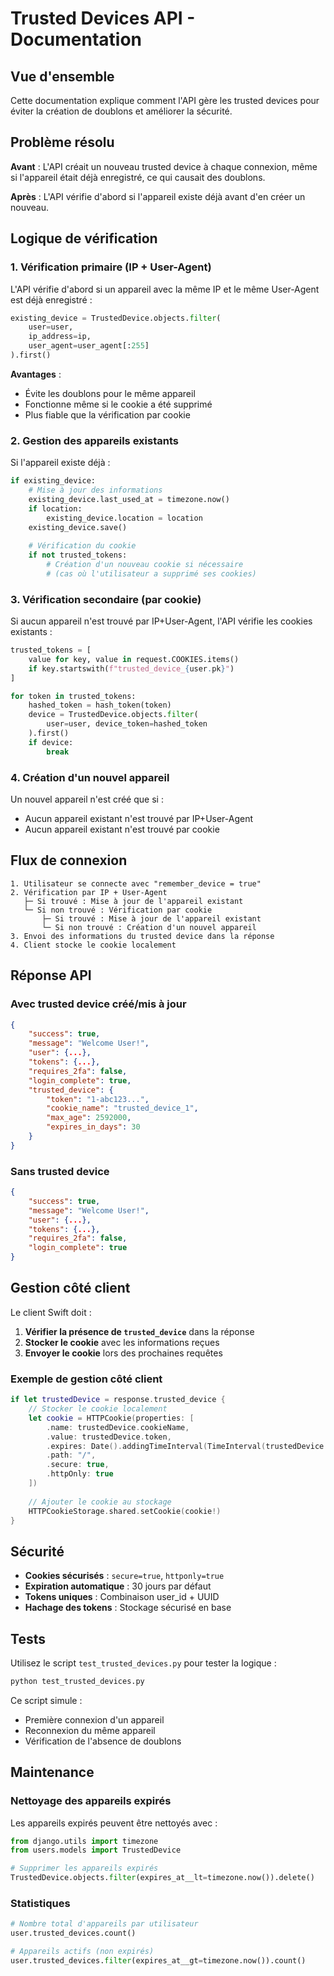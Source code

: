# Trusted Devices API - Documentation

## Vue d'ensemble

Cette documentation explique comment l'API gère les trusted devices pour éviter la création de doublons et améliorer la sécurité.

## Problème résolu

**Avant** : L'API créait un nouveau trusted device à chaque connexion, même si l'appareil était déjà enregistré, ce qui causait des doublons.

**Après** : L'API vérifie d'abord si l'appareil existe déjà avant d'en créer un nouveau.

## Logique de vérification

### 1. Vérification primaire (IP + User-Agent)

L'API vérifie d'abord si un appareil avec la même IP et le même User-Agent est déjà enregistré :

```python
existing_device = TrustedDevice.objects.filter(
    user=user,
    ip_address=ip,
    user_agent=user_agent[:255]
).first()
```

**Avantages** :
- Évite les doublons pour le même appareil
- Fonctionne même si le cookie a été supprimé
- Plus fiable que la vérification par cookie

### 2. Gestion des appareils existants

Si l'appareil existe déjà :

```python
if existing_device:
    # Mise à jour des informations
    existing_device.last_used_at = timezone.now()
    if location:
        existing_device.location = location
    existing_device.save()
    
    # Vérification du cookie
    if not trusted_tokens:
        # Création d'un nouveau cookie si nécessaire
        # (cas où l'utilisateur a supprimé ses cookies)
```

### 3. Vérification secondaire (par cookie)

Si aucun appareil n'est trouvé par IP+User-Agent, l'API vérifie les cookies existants :

```python
trusted_tokens = [
    value for key, value in request.COOKIES.items()
    if key.startswith(f"trusted_device_{user.pk}")
]

for token in trusted_tokens:
    hashed_token = hash_token(token)
    device = TrustedDevice.objects.filter(
        user=user, device_token=hashed_token
    ).first()
    if device:
        break
```

### 4. Création d'un nouvel appareil

Un nouvel appareil n'est créé que si :
- Aucun appareil existant n'est trouvé par IP+User-Agent
- Aucun appareil existant n'est trouvé par cookie

## Flux de connexion

```
1. Utilisateur se connecte avec "remember_device = true"
2. Vérification par IP + User-Agent
   ├─ Si trouvé : Mise à jour de l'appareil existant
   └─ Si non trouvé : Vérification par cookie
       ├─ Si trouvé : Mise à jour de l'appareil existant
       └─ Si non trouvé : Création d'un nouvel appareil
3. Envoi des informations du trusted device dans la réponse
4. Client stocke le cookie localement
```

## Réponse API

### Avec trusted device créé/mis à jour

```json
{
    "success": true,
    "message": "Welcome User!",
    "user": {...},
    "tokens": {...},
    "requires_2fa": false,
    "login_complete": true,
    "trusted_device": {
        "token": "1-abc123...",
        "cookie_name": "trusted_device_1",
        "max_age": 2592000,
        "expires_in_days": 30
    }
}
```

### Sans trusted device

```json
{
    "success": true,
    "message": "Welcome User!",
    "user": {...},
    "tokens": {...},
    "requires_2fa": false,
    "login_complete": true
}
```

## Gestion côté client

Le client Swift doit :

1. **Vérifier la présence de `trusted_device`** dans la réponse
2. **Stocker le cookie** avec les informations reçues
3. **Envoyer le cookie** lors des prochaines requêtes

### Exemple de gestion côté client

```swift
if let trustedDevice = response.trusted_device {
    // Stocker le cookie localement
    let cookie = HTTPCookie(properties: [
        .name: trustedDevice.cookieName,
        .value: trustedDevice.token,
        .expires: Date().addingTimeInterval(TimeInterval(trustedDevice.maxAge)),
        .path: "/",
        .secure: true,
        .httpOnly: true
    ])
    
    // Ajouter le cookie au stockage
    HTTPCookieStorage.shared.setCookie(cookie!)
}
```

## Sécurité

- **Cookies sécurisés** : `secure=true`, `httponly=true`
- **Expiration automatique** : 30 jours par défaut
- **Tokens uniques** : Combinaison user_id + UUID
- **Hachage des tokens** : Stockage sécurisé en base

## Tests

Utilisez le script `test_trusted_devices.py` pour tester la logique :

```bash
python test_trusted_devices.py
```

Ce script simule :
- Première connexion d'un appareil
- Reconnexion du même appareil
- Vérification de l'absence de doublons

## Maintenance

### Nettoyage des appareils expirés

Les appareils expirés peuvent être nettoyés avec :

```python
from django.utils import timezone
from users.models import TrustedDevice

# Supprimer les appareils expirés
TrustedDevice.objects.filter(expires_at__lt=timezone.now()).delete()
```

### Statistiques

```python
# Nombre total d'appareils par utilisateur
user.trusted_devices.count()

# Appareils actifs (non expirés)
user.trusted_devices.filter(expires_at__gt=timezone.now()).count()
```
